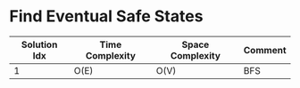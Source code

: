 # Find Eventual Safe States

| Solution Idx | Time Complexity | Space Complexity | Comment |
| ------------ | --------------- | ---------------- | ------- |
| 1            | O(E)            | O(V)             | BFS     |
